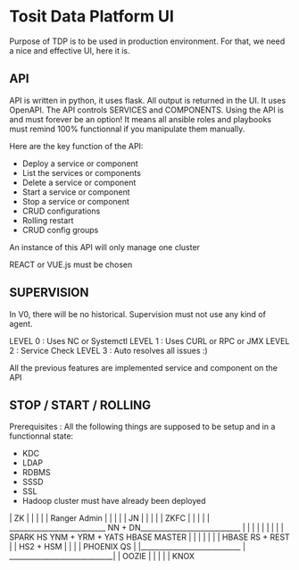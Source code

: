 # Tosit Data Platform UI

Purpose of TDP is to be used in production environment.
For that, we need a nice and effective UI, here it is.

## API

API is written in python, it uses flask. All output is returned in the UI. It uses OpenAPI. The API controls SERVICES and COMPONENTS. Using the API is and must forever be an option! It means all ansible roles and playbooks must remind 100% functionnal if you manipulate them manually.

Here are the key function of the API:
- Deploy a service or component
- List the services or components
- Delete a service or component
- Start a service or component
- Stop a service or component
- CRUD configurations
- Rolling restart
- CRUD config groups

An instance of this API will only manage one cluster

REACT or VUE.js must be chosen

## SUPERVISION

In V0, there will be no historical.
Supervision must not use any kind of agent.

LEVEL 0 : Uses NC or Systemctl
LEVEL 1 : Uses CURL or RPC or JMX
LEVEL 2 : Service Check
LEVEL 3 : Auto resolves all issues :)

All the previous features are implemented service and component on the API

## STOP / START / ROLLING

Prerequisites : All the following things are supposed to be setup and in a functionnal state:
- KDC
- LDAP
- RDBMS
- SSSD
- SSL
- Hadoop cluster must have already been deployed

|                                            ZK
|                                             |
|                                             |
|                                       Ranger Admin
|                                             |
|                                             |
|                                            JN
|                                             |
|                                             |
|                                           ZKFC
|                                             |
|                                             |
|              ___________________________ NN + DN____________________________ 
|             |                               |                               |
|             |                               |                               |
|         SPARK HS                    YNM + YRM + YATS                   HBASE MASTER
|             |                               |                               |
|             |                               |                        HBASE RS + REST
|             |                           HS2 + HSM                           |
|             |                               |                           PHOENIX QS
|             |____________________________   |  _____________________________|
|                                           OOZIE
|                                             |
|                                             |
|                                           KNOX
